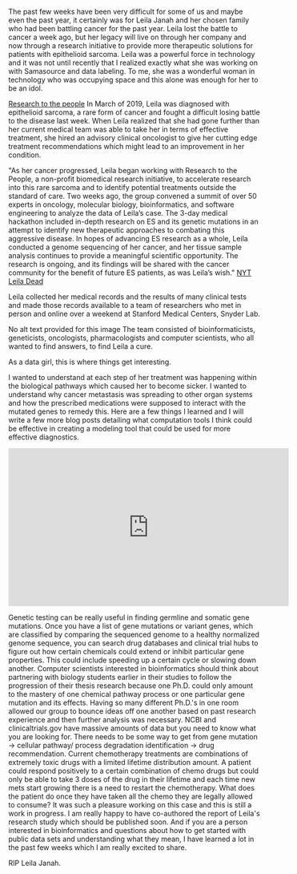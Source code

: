 The past few weeks have been very difficult for some of us and maybe even the past year, it certainly was for Leila Janah and her chosen family who had been battling cancer for the past year. Leila lost the battle to cancer a week ago, but her legacy will live on through her company and now through a research initiative to provide more therapeutic solutions for patients with epithelioid sarcoma. Leila was a powerful force in technology and it was not until recently that I realized exactly what she was working on with Samasource and data labeling. To me, she was a wonderful woman in technology who was occupying space and this alone was enough for her to be an idol.

[Research to the people](https://www.researchtothepeople.org/epithelioid-sarcoma-event)
In March of 2019, Leila was diagnosed with epithelioid sarcoma, a rare form of cancer and fought a difficult losing battle to the disease last week. When Leila realized that she had gone further than her current medical team was able to take her in terms of effective treatment, she hired an advisory clinical oncologist to give her cutting edge treatment recommendations which might lead to an improvement in her condition.

"As her cancer progressed, Leila began working with Research to the People, a non-profit biomedical research initiative, to accelerate research into this rare sarcoma and to identify potential treatments outside the standard of care. Two weeks ago, the group convened a summit of over 50 experts in oncology, molecular biology, bioinformatics, and software engineering to analyze the data of Leila’s case. The 3-day medical hackathon included in-depth research on ES and its genetic mutations in an attempt to identify new therapeutic approaches to combating this aggressive disease. In hopes of advancing ES research as a whole, Leila conducted a genome sequencing of her cancer, and her tissue sample analysis continues to provide a meaningful scientific opportunity. The research is ongoing, and its findings will be shared with the cancer community for the benefit of future ES patients, as was Leila’s wish."
[NYT Leila Dead](https://www.nytimes.com/2020/01/30/business/leila-janah-dead.html)

Leila collected her medical records and the results of many clinical tests and made those records available to a team of researchers who met in person and online over a weekend at Stanford Medical Centers, Snyder Lab.

No alt text provided for this image
The team consisted of bioinformaticists, geneticists, oncologists, pharmacologists and computer scientists, who all wanted to find answers, to find Leila a cure.


As a data girl, this is where things get interesting.

I wanted to understand at each step of her treatment was happening within the biological pathways which caused her to become sicker. I wanted to understand why cancer metastasis was spreading to other organ systems and how the prescribed medications were supposed to interact with the mutated genes to remedy this. Here are a few things I learned and I will write a few more blog posts detailing what computation tools I think could be effective in creating a modeling tool that could be used for more effective diagnostics.

<iframe width="560" height="315" src="https://www.youtube.com/embed/K8u4kemLrc8" title="YouTube video player" frameborder="0" allow="accelerometer; autoplay; clipboard-write; encrypted-media; gyroscope; picture-in-picture" allowfullscreen></iframe>

Genetic testing can be really useful in finding germline and somatic gene mutations. Once you have a list of gene mutations or variant genes, which are classified by comparing the sequenced genome to a healthy normalized genome sequence, you can search drug databases and clinical trial hubs to figure out how certain chemicals could extend or inhibit particular gene properties. This could include speeding up a certain cycle or slowing down another.
Computer scientists interested in bioinformatics should think about partnering with biology students earlier in their studies to follow the progression of their thesis research because one Ph.D. could only amount to the mastery of one chemical pathway process or one particular gene mutation and its effects. Having so many different Ph.D.'s in one room allowed our group to bounce ideas off one another based on past research experience and then further analysis was necessary. NCBI and clinicaltrials.gov have massive amounts of data but you need to know what you are looking for. There needs to be some way to get from gene mutation -> cellular pathway/ process degradation identification -> drug recommendation.
Current chemotherapy treatments are combinations of extremely toxic drugs with a limited lifetime distribution amount. A patient could respond positively to a certain combination of chemo drugs but could only be able to take 3 doses of the drug in their lifetime and each time new mets start growing there is a need to restart the chemotherapy. What does the patient do once they have taken all the chemo they are legally allowed to consume?
It was such a pleasure working on this case and this is still a work in progress. I am really happy to have co-authored the report of Leila's research study which should be published soon. And if you are a person interested in bioinformatics and questions about how to get started with public data sets and understanding what they mean, I have learned a lot in the past few weeks which I am really excited to share.

RIP Leila Janah.
